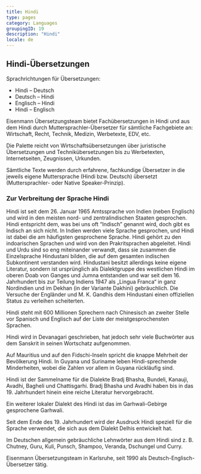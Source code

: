 ```yaml
---
title: Hindi
type: pages
category: Languages
groupingID: 19
description: "Hindi"
locale: de
---
```


## Hindi-Übersetzungen

Sprachrichtungen für Übersetzungen:
- Hindi – Deutsch
- Deutsch – Hindi
- Englisch – Hindi
- Hindi – Englisch

Eisenmann Übersetzungsteam bietet Fachübersetzungen in Hindi und aus dem Hindi durch Muttersprachler-Übersetzer für sämtliche Fachgebiete an: Wirtschaft, Recht, Technik, Medizin, Werbetexte, EDV, etc.

Die Palette reicht von Wirtschaftsübersetzungen über juristische Übersetzungen und Technikübersetzungen bis zu Werbetexten, Internetseiten, Zeugnissen, Urkunden.

Sämtliche Texte werden durch erfahrene, fachkundige Übersetzer in die jeweils eigene Muttersprache (Hindi bzw. Deutsch) übersetzt (Muttersprachler- oder Native Speaker-Prinzip).

### Zur Verbreitung der Sprache Hindi
Hindi ist seit dem 26. Januar 1965 Amtssprache von Indien (neben Englisch)  und wird in den meisten nord- und zentralindischen Staaten gesprochen. Hindi entspricht dem, was bei uns oft “Indisch” genannt wird, doch gibt es Indisch an sich nicht. In Indien werden viele Sprache gesprochen, und Hindi ist dabei die am häufigsten gesprochene Sprache. Hindi gehört zu den indoarischen Sprachen und wird von den Prakritsprachen abgeleitet. Hindi und Urdu sind so eng miteinander verwandt, dass sie zusammen die Einzelsprache Hindustani bilden, die auf dem gesamten indischen Subkontinent verstanden wird. Hindustani besitzt allerdings keine eigene Literatur, sondern ist ursprünglich als Dialektgruppe des westlichen Hindi im oberen Doab von Ganges und Jumna entstanden und war seit dem 16. Jahrhundert bis zur Teilung Indiens 1947 als „Lingua Franca“ in ganz Nordindien und im Dekhan (in der Variante Dakhini) gebräuchlich. Die Versuche der Engländer und M. K. Gandhis dem Hindustani einen offiziellen Status zu verleihen scheiterten.

Hindi steht mit 600 Millionen Sprechern nach Chinesisch an zweiter Stelle vor Spanisch und Englisch auf der Liste der meistgesprochensten Sprachen.

Hindi wird in Devanagari geschrieben, hat jedoch sehr viele Buchwörter aus dem Sanskrit in seinen Wortschatz aufgenommen.

Auf Mauritius und auf den Fidschi-Inseln spricht die knappe Mehrheit der Bevölkerung Hindi. In Guyana und Suriname leben Hindi-sprechende Minderheiten, wobei die Zahlen vor allem in Guyana rückläufig sind.

Hindi ist der Sammelname für die Dialekte Bradj Bhasha, Bundeli, Kanauji, Avadhi, Bagheli und Chattisgarhi. Bradj Bhasha und Avadhi haben bis in das 19. Jahrhundert hinein eine reiche Literatur hervorgebracht.

Ein weiterer lokaler Dialekt des Hindi ist das im Garhwali-Gebirge gesprochene Garhwali.

Seit dem Ende des 19. Jahrhundert wird der Ausdruck Hindi speziell für die Sprache verwendet, die sich aus dem Dialekt Delhis entwickelt hat.

Im Deutschen allgemein gebräuchliche Lehnwörter aus dem Hindi sind z. B. Chutney, Guru, Kuli, Punsch, Shampoo, Veranda, Dschungel und Curry.

 
Eisenmann Übersetzungsteam in Karlsruhe, seit 1990 als Deutsch-Englisch-Übersetzer tätig.